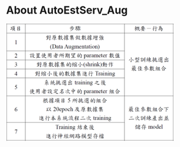 # About AutoEstServ_Aug

<img src="https://github.com/awesomezzz/AutoEstServ_Aug/blob/main/Process.png" width="90%" height="90%" />

